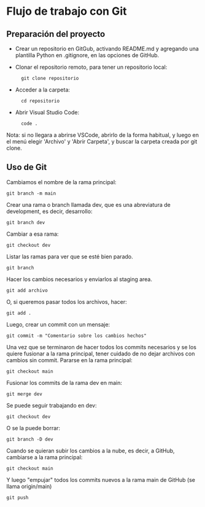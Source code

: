# Flujo de trabajo con Git

## Preparación del proyecto

- Crear un repositorio en GitGub, activando README.md y agregando una plantilla Python en .gitignore, en las opciones de GitHub.

- Clonar el repositorio remoto, para tener un repositorio local:

        git clone repositorio

- Acceder a la carpeta:

        cd repositorio

- Abrir Visual Studio Code:

        code .

Nota: si no llegara a abrirse VSCode, abrirlo de la forma habitual, y luego en el menú elegir 'Archivo' y 'Abrir Carpeta', y buscar la carpeta creada por git clone.

## Uso de Git

Cambiamos el nombre de la rama principal:

    git branch -m main

Crear una rama o branch llamada dev, que es una abreviatura de development, es decir, desarrollo:

    git branch dev

Cambiar a esa rama:

    git checkout dev

Listar las ramas para ver que se esté bien parado.

    git branch

Hacer los cambios necesarios y enviarlos al staging area.

    git add archivo

O, si queremos pasar todos los archivos, hacer:

    git add .

Luego, crear un commit con un mensaje:

    git commit -m "Comentario sobre los cambios hechos"

Una vez que se terminaron de hacer todos los commits necesarios y se los quiere fusionar a la rama principal, tener cuidado de no dejar archivos con cambios sin commit. Pararse en la rama principal:

    git checkout main

Fusionar los commits de la rama dev en main:

    git merge dev

Se puede seguir trabajando en dev:

    git checkout dev

O se la puede borrar:

    git branch -D dev

Cuando se quieran subir los cambios a la nube, es decir, a GitHub, cambiarse a la rama principal:

    git checkout main

Y luego "empujar" todos los commits nuevos a la rama main de GitHub (se llama origin/main)

    git push
